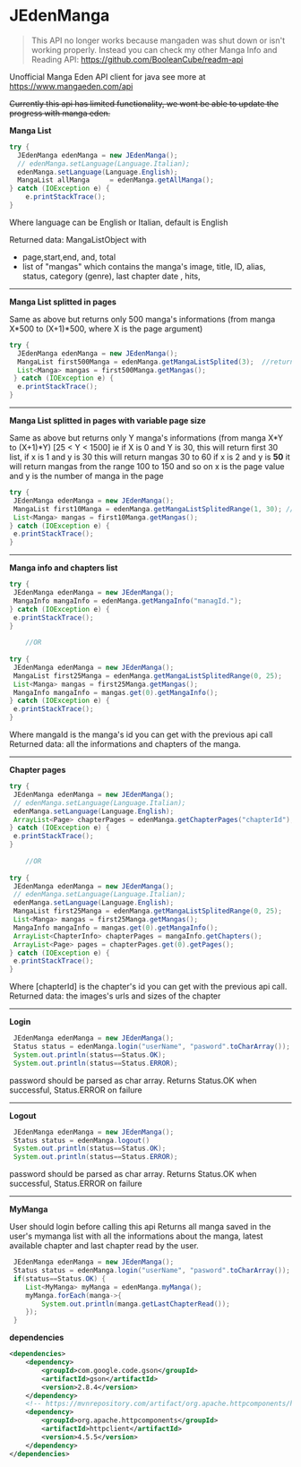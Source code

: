 # JEdenManga

> This API no longer works because mangaden was shut down or isn't working properly. Instead you can check my other Manga Info and Reading API: https://github.com/BooleanCube/readm-api


Unofficial Manga Eden API client for java see more at https://www.mangaeden.com/api

~~Currently this api has limited functionality, we wont be able to update the progress with  manga eden.~~

**Manga List**
```java
try {
  JEdenManga edenManga = new JEdenManga();
  // edenManga.setLanguage(Language.Italian);
  edenManga.setLanguage(Language.English);
  MangaList allManga	 = edenManga.getAllManga();
} catch (IOException e) {
	e.printStackTrace();
}
```
Where language can be English or Italian, default is English

Returned data:
MangaListObject with 
- page,start,end, and, total
- list of "mangas" which contains the manga's image, title, ID, alias, status, category (genre), last chapter date , hits, 
___
**Manga List splitted in pages**

Same as above but returns only 500 manga's informations (from manga X*500 to (X+1)*500, where X is the page argument)
```java
try {
  JEdenManga edenManga = new JEdenManga();
  MangaList first500Manga = edenManga.getMangaListSplited(3);  //returns mangas from 1500 to 2000
  List<Manga> mangas = first500Manga.getMangas();
 } catch (IOException e) {
  e.printStackTrace();
} 
  ```
 ___
 
**Manga List splitted in pages with variable page size**

Same as above but returns only Y manga's informations (from manga X*Y to (X+1)*Y) [25 < Y < 1500]
ie if X is 0 and Y is 30, this will return first 30 list,
if x is 1 and y is 30 this will return mangas 30 to 60
if x is 2 and y is **50** it will return mangas from the range 100 to 150 and so on
x is the page value and y is the number of manga in the page

```java
try {
 JEdenManga edenManga = new JEdenManga();
 MangaList first10Manga = edenManga.getMangaListSplitedRange(1, 30); // returns mangas from 30 to 60
 List<Manga> mangas = first10Manga.getMangas();
} catch (IOException e) {
 e.printStackTrace();
}
```
 ___
**Manga info and chapters list**
```java
try {
 JEdenManga edenManga = new JEdenManga();
 MangaInfo mangaInfo = edenManga.getMangaInfo("managId.");
} catch (IOException e) {
 e.printStackTrace();
}
	
	//OR
	
try {
 JEdenManga edenManga = new JEdenManga();
 MangaList first25Manga = edenManga.getMangaListSplitedRange(0, 25);
 List<Manga> mangas = first25Manga.getMangas();
 MangaInfo mangaInfo = mangas.get(0).getMangaInfo();
} catch (IOException e) {
 e.printStackTrace();
}
```
Where mangaId is the manga's id you can get with the previous api call
Returned data: all the informations and chapters of the manga.
___
**Chapter pages**

```java
try {
 JEdenManga edenManga = new JEdenManga();
 // edenManga.setLanguage(Language.Italian);
 edenManga.setLanguage(Language.English);
 ArrayList<Page> chapterPages = edenManga.getChapterPages("chapterId");
} catch (IOException e) {
 e.printStackTrace();
}
	
	//OR
	
try {
 JEdenManga edenManga = new JEdenManga();
 // edenManga.setLanguage(Language.Italian);
 edenManga.setLanguage(Language.English);
 MangaList first25Manga = edenManga.getMangaListSplitedRange(0, 25);
 List<Manga> mangas = first25Manga.getMangas();
 MangaInfo mangaInfo = mangas.get(0).getMangaInfo();
 ArrayList<ChapterInfo> chapterPages = mangaInfo.getChapters();
 ArrayList<Page> pages = chapterPages.get(0).getPages();
} catch (IOException e) {
 e.printStackTrace();
}
```
Where [chapterId] is the chapter's id you can get with the previous api call.
Returned data: the images's urls and sizes of the chapter

___
**Login**
```java
 JEdenManga edenManga = new JEdenManga();
 Status status = edenManga.login("userName", "pasword".toCharArray());
 System.out.println(status==Status.OK);
 System.out.println(status==Status.ERROR);
```
password should be parsed as char array.
Returns Status.OK when successful, Status.ERROR on failure

___
**Logout**
```java
 JEdenManga edenManga = new JEdenManga();
 Status status = edenManga.logout()
 System.out.println(status==Status.OK);
 System.out.println(status==Status.ERROR);
```
password should be parsed as char array.
Returns Status.OK when successful, Status.ERROR on failure

___

**MyManga**

User should login before calling this api
Returns all manga saved in the user's mymanga list with all the informations about the manga, latest available chapter and last chapter read by the user.
```java
 JEdenManga edenManga = new JEdenManga();
 Status status = edenManga.login("userName", "pasword".toCharArray());
 if(status==Status.OK) {
 	List<MyManga> myManga = edenManga.myManga();
 	myManga.forEach(manga->{
 		System.out.println(manga.getLastChapterRead());
 	});
 }
```

**dependencies**
```xml
<dependencies>
	<dependency>
		<groupId>com.google.code.gson</groupId>
		<artifactId>gson</artifactId>
		<version>2.8.4</version>
	</dependency>
	<!-- https://mvnrepository.com/artifact/org.apache.httpcomponents/httpclient -->
	<dependency>
		<groupId>org.apache.httpcomponents</groupId>
		<artifactId>httpclient</artifactId>
		<version>4.5.5</version>
	</dependency>
</dependencies>
```
